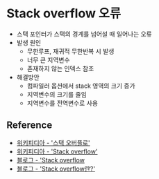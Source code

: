 # Stack overflow 오류
- 스택 포인터가 스택의 경계를 넘어설 때 일어나는 오류
- 발생 원인
    - 무한루프, 재귀적 무한반복 시 발생
    - 너무 큰 지역변수
    - 존재하지 않는 인덱스 참조
- 해결방안
    - 컴파일러 옵션에서 stack 영역의 크기 증가
    - 지역변수의 크기를 줄임
    - 지역변수를 전역변수로 사용

## Reference
- [위키피디아 - '스택 오버플로'](https://ko.wikipedia.org/wiki/%EC%8A%A4%ED%83%9D_%EC%98%A4%EB%B2%84%ED%94%8C%EB%A1%9C)
- [위키피디아 - 'Stack overflow'](https://en.wikipedia.org/wiki/Stack_overflow)
- [블로그 - 'Stack overflow](https://penguin-kim.tistory.com/15)
- [블로그 - 'Stack overflow란?'](https://keepdev.tistory.com/21)